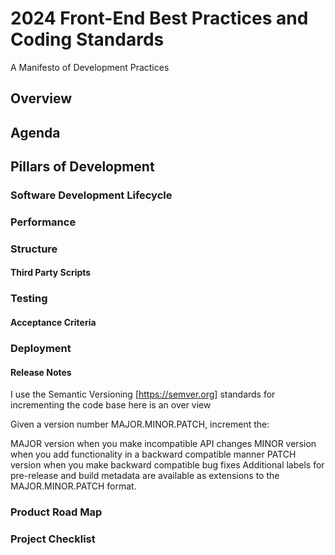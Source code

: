 # 2024 Front-End Best Practices and Coding Standards
A Manifesto of Development Practices

## Overview

## Agenda

## Pillars of Development

### Software Development Lifecycle

### Performance

### Structure

#### Third Party Scripts

### Testing

#### Acceptance Criteria 

### Deployment

#### Release Notes
I use the Semantic Versioning [https://semver.org] standards for incrementing the code base 
here is an over view

Given a version number MAJOR.MINOR.PATCH, increment the:

MAJOR version when you make incompatible API changes
MINOR version when you add functionality in a backward compatible manner
PATCH version when you make backward compatible bug fixes
Additional labels for pre-release and build metadata are available as extensions to the MAJOR.MINOR.PATCH format.

### Product Road Map

### Project Checklist
